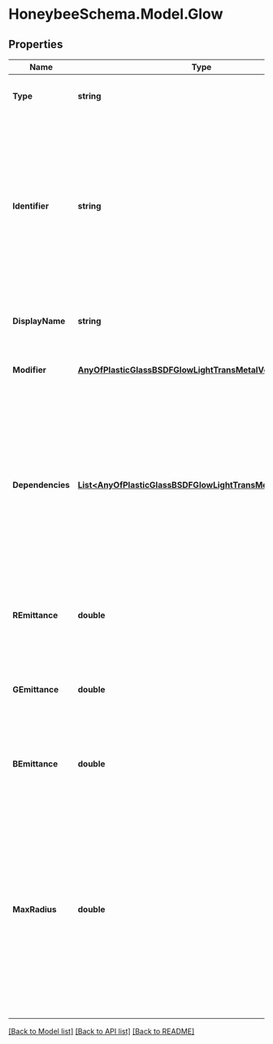 
# HoneybeeSchema.Model.Glow

## Properties

Name | Type | Description | Notes
------------ | ------------- | ------------- | -------------
**Type** | **string** |  | [optional] [readonly] [default to "glow"]
**Identifier** | **string** | Text string for a unique Radiance object. Must not contain spaces or special characters. This will be used to identify the object across a model and in the exported Radiance files. | 
**DisplayName** | **string** | Display name of the object with no character restrictions. | [optional] 
**Modifier** | [**AnyOfPlasticGlassBSDFGlowLightTransMetalVoidMirror**](AnyOfPlasticGlassBSDFGlowLightTransMetalVoidMirror.md) | Material modifier (default: Void). | [optional] 
**Dependencies** | [**List&lt;AnyOfPlasticGlassBSDFGlowLightTransMetalVoidMirror&gt;**](AnyOfPlasticGlassBSDFGlowLightTransMetalVoidMirror.md) | List of modifiers that this modifier depends on. This argument is only useful for defining advanced modifiers where the modifier is defined based on other modifiers (default: None). | [optional] 
**REmittance** | **double** | A value between 0 and 1 for the red channel of the modifier (default: 0). | [optional] [default to 0.0D]
**GEmittance** | **double** | A value between 0 and 1 for the green channel of the modifier (default: 0). | [optional] [default to 0.0D]
**BEmittance** | **double** | A value between 0 and 1 for the blue channel of the modifier (default: 0). | [optional] [default to 0.0D]
**MaxRadius** | **double** | Maximum radius for shadow testing (default: 0). Surfaces with zero will never be tested for zero, although it may participate in interreflection calculation. Negative values will never contribute to scene illumination. | [optional] [default to 0D]

[[Back to Model list]](../README.md#documentation-for-models)
[[Back to API list]](../README.md#documentation-for-api-endpoints)
[[Back to README]](../README.md)

